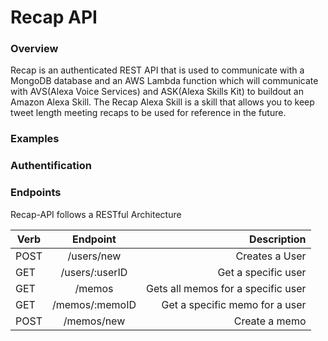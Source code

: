 # Recap API

### Overview

Recap is an authenticated REST API that is used to communicate with a MongoDB database and an AWS Lambda function which will communicate with AVS(Alexa Voice Services) and ASK(Alexa Skills Kit) to buildout an Amazon Alexa Skill. The Recap Alexa Skill is a skill that allows you to keep tweet length meeting recaps to be used for reference in the future.

### Examples

### Authentification

### Endpoints

Recap-API follows a RESTful Architecture

| Verb |    Endpoint    |                        Description |
| ---- | :------------: | ---------------------------------: |
| POST |   /users/new   |                     Creates a User |
| GET  | /users/:userID |                Get a specific user |
| GET  |     /memos     | Gets all memos for a specific user |
| GET  | /memos/:memoID |     Get a specific memo for a user |
| POST |   /memos/new   |                      Create a memo |
